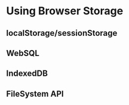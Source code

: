 # Using Browser Storage

## localStorage/sessionStorage

## WebSQL

## IndexedDB

## FileSystem API
